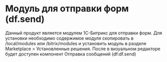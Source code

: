 # Модуль для отправки форм (df.send)
Данный продукт является модулем 1С-Битрикс для отправки форм.
Для установки необходимо содержимое модуля скопировать в /local/modules или /bitrix/modules и установить модуль в разделе Marketplace > Установленные решения.
После в визуальном редакторе будет доступен компонент Отправка сообщений (df:df.send)